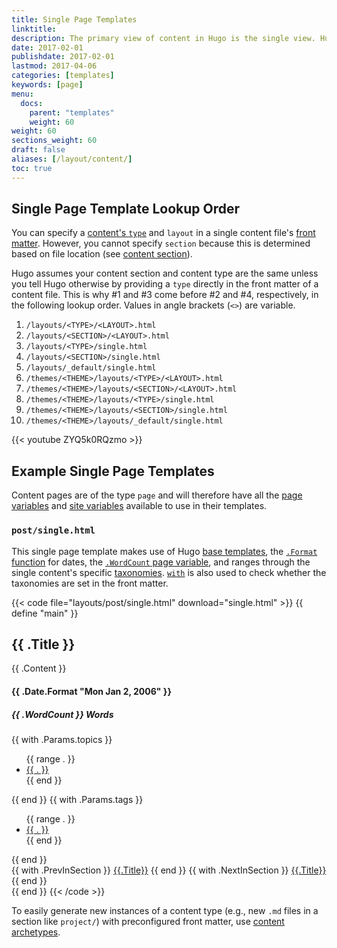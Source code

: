 ```yaml
---
title: Single Page Templates
linktitle:
description: The primary view of content in Hugo is the single view. Hugo will render every Markdown file provided with a corresponding single template.
date: 2017-02-01
publishdate: 2017-02-01
lastmod: 2017-04-06
categories: [templates]
keywords: [page]
menu:
  docs:
    parent: "templates"
    weight: 60
weight: 60
sections_weight: 60
draft: false
aliases: [/layout/content/]
toc: true
---
```


## Single Page Template Lookup Order

You can specify a [content's `type`][content type] and `layout` in a single content file's [front matter][]. However, you cannot specify `section` because this is determined based on file location (see [content section][section]).

Hugo assumes your content section and content type are the same unless you tell Hugo otherwise by providing a `type` directly in the front matter of a content file. This is why #1 and #3 come before #2 and #4, respectively, in the following lookup order. Values in angle brackets (`<>`) are variable.

1. `/layouts/<TYPE>/<LAYOUT>.html`
2. `/layouts/<SECTION>/<LAYOUT>.html`
3. `/layouts/<TYPE>/single.html`
4. `/layouts/<SECTION>/single.html`
5. `/layouts/_default/single.html`
6. `/themes/<THEME>/layouts/<TYPE>/<LAYOUT>.html`
7. `/themes/<THEME>/layouts/<SECTION>/<LAYOUT>.html`
8. `/themes/<THEME>/layouts/<TYPE>/single.html`
9. `/themes/<THEME>/layouts/<SECTION>/single.html`
10. `/themes/<THEME>/layouts/_default/single.html`

{{< youtube ZYQ5k0RQzmo >}}

## Example Single Page Templates

Content pages are of the type `page` and will therefore have all the [page variables][pagevars] and [site variables][] available to use in their templates.

### `post/single.html`

This single page template makes use of Hugo [base templates][], the [`.Format` function][] for dates, the [`.WordCount` page variable][pagevars], and ranges through the single content's specific [taxonomies][pagetaxonomy]. [`with`][] is also used to check whether the taxonomies are set in the front matter.

{{< code file="layouts/post/single.html" download="single.html" >}}
{{ define "main" }}
<section id="main">
  <h1 id="title">{{ .Title }}</h1>
  <div>
        <article id="content">
           {{ .Content }}
        </article>
  </div>
</section>
<aside id="meta">
    <div>
    <section>
      <h4 id="date"> {{ .Date.Format "Mon Jan 2, 2006" }} </h4>
      <h5 id="wordcount"> {{ .WordCount }} Words </h5>
    </section>
    {{ with .Params.topics }}
    <ul id="topics">
      {{ range . }}
        <li><a href="{{ "topics" | absURL}}{{ . | urlize }}">{{ . }}</a> </li>
      {{ end }}
    </ul>
    {{ end }}
    {{ with .Params.tags }}
    <ul id="tags">
      {{ range . }}
        <li> <a href="{{ "tags" | absURL }}{{ . | urlize }}">{{ . }}</a> </li>
      {{ end }}
    </ul>
    {{ end }}
    </div>
    <div>
        {{ with .PrevInSection }}
          <a class="previous" href="{{.Permalink}}"> {{.Title}}</a>
        {{ end }}
        {{ with .NextInSection }}
          <a class="next" href="{{.Permalink}}"> {{.Title}}</a>
        {{ end }}
    </div>
</aside>
{{ end }}
{{< /code >}}

To easily generate new instances of a content type (e.g., new `.md` files in a section like `project/`) with preconfigured front matter, use [content archetypes][archetypes].

[archetypes]: /content-management/archetypes/
[base templates]: /templates/base/
[config]: /getting-started/configuration/
[content type]: /content-management/types/
[directory structure]: /getting-started/directory-structure/
[dry]: https://en.wikipedia.org/wiki/Don%27t_repeat_yourself
[`.Format` function]: /functions/format/
[front matter]: /content-management/front-matter/
[pagetaxonomy]: /templates/taxonomy-templates/#displaying-a-single-piece-of-content-s-taxonomies
[pagevars]: /variables/page/
[partials]: /templates/partials/
[section]: /content-management/sections/
[site variables]: /variables/site/
[spf13]: http://spf13.com/
[`with`]: /functions/with/
